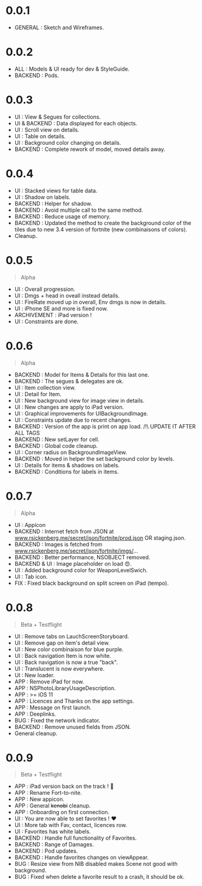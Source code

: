 # 0.0.1

- GENERAL : Sketch and Wireframes.

# 0.0.2

- ALL : Models & UI ready for dev & StyleGuide.
- BACKEND : Pods.

# 0.0.3

- UI : View & Segues for collections.
- UI & BACKEND : Data displayed for each objects.
- UI : Scroll view on details.
- UI : Table on details.
- UI : Background color changing on details.
- BACKEND : Complete rework of model, moved details away.

# 0.0.4

- UI : Stacked views for table data.
- UI : Shadow on labels.
- BACKEND : Helper for shadow.
- BACKEND : Avoid multiple call to the same method.
- BACKEND : Reduce usage of memory.
- BACKEND : Updated the method to create the background color of the tiles due to new 3.4 version of fortnite (new combinaisons of colors).
- Cleanup.

# 0.0.5
> Alpha

- UI : Overall progression.
- UI : Dmgs + head in oveall instead details.
- UI : FireRate moved up in overall, Env dmgs is now in details.
- UI : iPhone SE and more is fixed now.
- ARCHIVEMENT : iPad version !
- UI : Constraints are done.

# 0.0.6
> Alpha

- BACKEND : Model for Items & Details for this last one.
- BACKEND : The segues & delegates are ok.
- UI : Item collection view.
- UI : Detail for Item.
- UI : New background view for image view in details.
- UI : New changes are apply to iPad version.
- UI : Graphical improvements for UIBackgroundImage.
- UI : Constraints update due to recent changes.
- BACKEND : Version of the app is print on app load. /!\ UPDATE IT AFTER ALL TAGS
- BACKEND : New setLayer for cell.
- BACKEND : Global code cleanup.
- UI : Corner radius on BackgroundImageView.
- BACKEND : Moved in helper the set background color by levels.
- UI : Details for items & shadows on labels.
- BACKEND : Conditions for labels in items.

# 0.0.7
> Alpha

- UI : Appicon
- BACKEND : Internet fetch from JSON at www.rsickenberg.me/secret/json/fortnite/prod.json OR staging.json.
- BACKEND : Images is fetched from www.rsickenberg.me/secret/json/fortnite/imgs/...
- BACKEND : Better performance, NSOBJECT removed.
- BACKEND & UI : Image placeholder on load 😍.
- UI : Added background color for WeaponLevelSwich.
- UI : Tab icon.
- FIX : Fixed black background on split screen on iPad (tempo).

# 0.0.8
> Beta + Testflight

- UI : Remove tabs on LauchScreenStoryboard.
- UI : Remove gap on item's detail view.
- UI : New color combinaison for blue purple.
- UI : Back navigation Item is now white.
- UI : Back navigation is now a true "back".
- UI : Translucent is now everywhere.
- UI : New loader.
- APP : Remove iPad for now.
- APP : NSPhotoLibraryUsageDescription.
- APP : >= iOS 11
- APP : Licences and Thanks on the app settings.
- APP : Message on first launch.
- APP : Deeplinks.
- BUG : Fixed the network indicator.
- BACKEND : Remove unused fields from JSON.
- General cleanup.

# 0.0.9
> Beta + Testflight

- APP : iPad version back on the track ! 🎉
- APP : Rename Fort-to-nite.
- APP : New appicon.
- APP : General ~~kenobi~~ cleanup.
- APP : Onboarding on first connection.
- UI : You are now able to set favorites ! ❤️
- UI : More tab with Fav, contact, licences row.
- UI : Favorites has white labels.
- BACKEND : Handle full functionality of Favorites.
- BACKEND : Range of Damages.
- BACKEND : Pod updates.
- BACKEND : Handle favorites changes on viewAppear.
- BUG : Resize view from NIB disabled makes Scene not good with background.
- BUG : Fixed when delete a favorite result to a crash, it should be ok.
